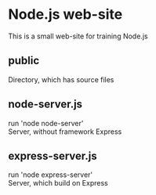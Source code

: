 # Node.js web-site
This is a small web-site for training Node.js

## public 
Directory, which has source files
## node-server.js 
run 'node node-server'<br>
Server, without framework Express
## express-server.js 
run 'node express-server'<br>
Server, which build on Express
